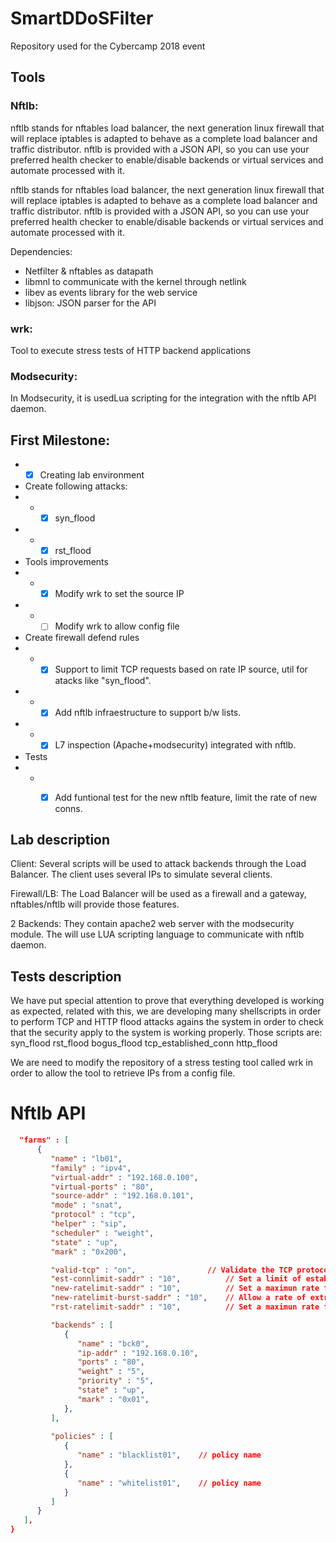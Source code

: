 # SmartDDoSFilter

Repository used for the Cybercamp 2018 event

## Tools

### Nftlb:

nftlb stands for nftables load balancer, the next generation linux firewall that will replace iptables is adapted to behave as a complete load balancer and traffic distributor.
nftlb is provided with a JSON API, so you can use your preferred health checker to enable/disable backends or virtual services and automate processed with it.

nftlb stands for nftables load balancer, the next generation linux firewall that will replace iptables is adapted to behave as a complete load balancer and traffic distributor.
nftlb is provided with a JSON API, so you can use your preferred health checker to enable/disable backends or virtual services and automate processed with it.

Dependencies:
- Netfilter & nftables as datapath
- libmnl to communicate with the kernel through netlink
- libev as events library for the web service
- libjson: JSON parser for the API

### wrk:

Tool to execute stress tests of HTTP backend applications

### Modsecurity:

In Modsecurity, it is usedLua scripting for the integration with the nftlb API daemon.

## First Milestone:

* * [x] Creating lab environment

* Create following attacks:
* * * [x] syn_flood
* * * [x] rst_flood

* Tools improvements
* * * [x] Modify wrk to set the source IP
* * * [ ] Modify wrk to allow config file

* Create firewall defend rules
* * * [x] Support to limit TCP requests based on rate IP source, util for atacks like "syn_flood".
* * * [x] Add nftlb infraestructure to support b/w lists.
* * * [x] L7 inspection (Apache+modsecurity) integrated with nftlb.

* Tests
* * * [x] Add funtional test for the new nftlb feature, limit the rate of new conns.


## Lab description

Client: Several scripts will be used to attack backends through the Load Balancer. The client uses several IPs to simulate several clients.

Firewall/LB: The Load Balancer will be used as a firewall and a gateway, nftables/nftlb will provide those features.

2 Backends: They contain apache2 web server with the modsecurity module. The will use LUA scripting language to communicate with nftlb daemon.

## Tests description

We have put special attention to prove that everything developed is working as expected, related with this, we are developing many shellscripts in order to perform TCP and HTTP flood attacks agains the system in order to check that the security apply to the system is working properly. Those scripts are:
syn_flood
rst_flood
bogus_flood
tcp_established_conn
http_flood


We are need to modify the repository of a stress testing tool called wrk in order to allow the tool to retrieve IPs from a config file.

# Nftlb API

```JSON
  "farms" : [
      {
         "name" : "lb01",
         "family" : "ipv4",                	
         "virtual-addr" : "192.168.0.100", 	
         "virtual-ports" : "80",            
         "source-addr" : "192.168.0.101", 
         "mode" : "snat",             	
         "protocol" : "tcp",          	
         "helper" : "sip",            	
         "scheduler" : "weight",        
         "state" : "up",            	
         "mark" : "0x200",            	

         "valid-tcp" : "on",         		// Validate the TCP protocol*
         "est-connlimit-saddr" : "10",         	// Set a limit of established connections for service*
         "new-ratelimit-saddr" : "10",         	// Set a maximun rate for new connections*
         "new-ratelimit-burst-saddr" : "10",   	// Allow a rate of extra new connections*
         "rst-ratelimit-saddr" : "10",        	// Set a maximun rate for TCP reset packets*

         "backends" : [
            {
               "name" : "bck0",        
               "ip-addr" : "192.168.0.10",
               "ports" : "80",        
               "weight" : "5",        
               "priority" : "5",      
               "state" : "up",        
               "mark" : "0x01",       
            },
         ],
	 
         "policies" : [
            {
               "name" : "blacklist01",    // policy name
            },
            {
               "name" : "whitelist01",    // policy name
            }
         ]
      }
   ],
}
```
